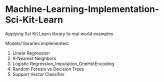 # Machine-Learning-Implementation-Sci-Kit-Learn
Applying Sci Kit Learn library to real world examples

Models/ libraries implemented: 
1. Linear Regression 
2. K-Nearest Neighbors
3. Logistic Regression_Imputation_OneHotEncoding
4. Random Forests vs Decision Trees
5. Support Vector Classifier
